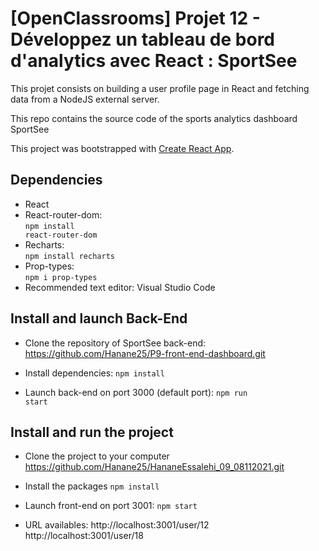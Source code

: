 # [OpenClassrooms] Projet 12 - Développez un tableau de bord d'analytics avec React : SportSee

This projet consists on building a user profile page in React and fetching data from a NodeJS external server.

This repo contains the source code of the sports analytics dashboard SportSee

This project was bootstrapped with [Create React App](https://github.com/facebook/create-react-app).

## Dependencies

- React
- React-router-dom: <br/>
  <code>npm install react-router-dom</code>
- Recharts: <br/>
  <code>npm install recharts</code>
- Prop-types: <br/>
  <code>npm i prop-types</code> 
- Recommended text editor: Visual Studio Code


## Install and launch Back-End

- Clone the repository of SportSee back-end:
 https://github.com/Hanane25/P9-front-end-dashboard.git

- Install dependencies:
  <code>npm install</code>

- Launch back-end on port 3000 (default port):
  <code>npm run start</code>


## Install and run the project

- Clone the project to your computer
 https://github.com/Hanane25/HananeEssalehi_09_08112021.git

- Install the packages
  <code>npm install</code>

- Launch front-end on port 3001:
  <code>npm start</code>

- URL availables:
 http://localhost:3001/user/12
 http://localhost:3001/user/18

